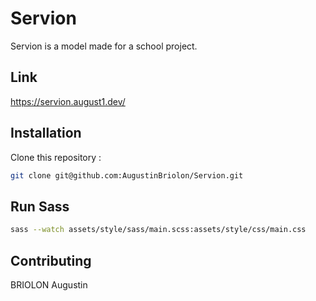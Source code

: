 # Servion
Servion is a model made for a school project.

## Link

https://servion.august1.dev/

## Installation

Clone this repository : 

```bash
git clone git@github.com:AugustinBriolon/Servion.git
```

## Run Sass
```bash
sass --watch assets/style/sass/main.scss:assets/style/css/main.css
```

## Contributing
BRIOLON Augustin
